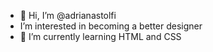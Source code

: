 - 👋 Hi, I’m @adrianastolfi
-  I’m interested in becoming a better designer
- 🌱 I’m currently learning HTML and CSS

<!---
adrianastolfi/adrianastolfi is a ✨ special ✨ repository because its `README.md` (this file) appears on your GitHub profile.
You can click the Preview link to take a look at your changes.
--->
